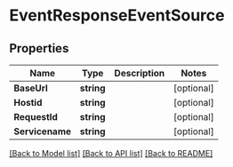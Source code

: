 # EventResponseEventSource

## Properties

Name | Type | Description | Notes
------------ | ------------- | ------------- | -------------
**BaseUrl** | **string** |  | [optional] 
**Hostid** | **string** |  | [optional] 
**RequestId** | **string** |  | [optional] 
**Servicename** | **string** |  | [optional] 

[[Back to Model list]](../README.md#documentation-for-models) [[Back to API list]](../README.md#documentation-for-api-endpoints) [[Back to README]](../README.md)


